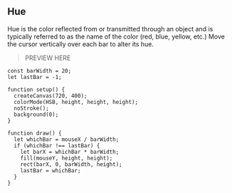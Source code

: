 ## Hue

Hue is the color reflected from or transmitted through an object and is typically referred to as the name of the color (red, blue, yellow, etc.) Move the cursor vertically over each bar to alter its hue.

> PREVIEW HERE

```
const barWidth = 20;
let lastBar = -1;

function setup() {
  createCanvas(720, 400);
  colorMode(HSB, height, height, height);
  noStroke();
  background(0);
}

function draw() {
  let whichBar = mouseX / barWidth;
  if (whichBar !== lastBar) {
    let barX = whichBar * barWidth;
    fill(mouseY, height, height);
    rect(barX, 0, barWidth, height);
    lastBar = whichBar;
  }
}
```